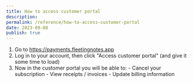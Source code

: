 ```yaml
---
title: How to access customer portal
description: 
permalink: /reference/how-to-access-customer-portal
date: 2023-09-08
publish: true
---
```

1. Go to https://payments.fleetingnotes.app
2. Log in to your account, then click "Access customer portal" (and give it some time to load)
3. Now in the customer portal you will be able to:
	   - Cancel your subscription
	   - View receipts / invoices
	   - Update billing information